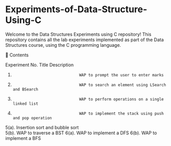 # Experiments-of-Data-Structure-Using-C
Welcome to the Data Structures Experiments using C repository!
This repository contains all the lab experiments implemented as part of the Data Structures course, using the C programming language.

🧪 Contents

Experiment No.	                    Title	Description
1.	                                WAP to prompt the user to enter marks
2.	                                WAP to search an element using LSearch and BSearch
3.	                                WAP to perform operations on a single linked list
4.	                                WAP to implement the stack using push and pop operation
5(a).	                              Insertion sort and bubble sort    
5(b).	                              WAP to traverse a BST
6(a).                               WAP to implement a DFS 
6(b). 	                            WAP to implement a BFS 
